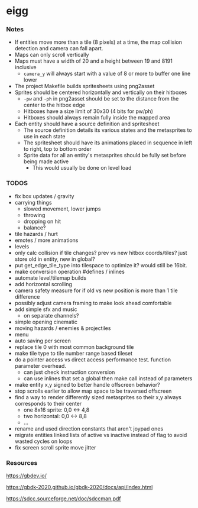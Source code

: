 # eigg

### Notes

* If entities move more than a tile (8 pixels) at a time, the map collision detection
and camera can fall apart.
* Maps can only scroll vertically
* Maps must have a width of 20 and a height between 19 and 8191 inclusive
  * `camera_y` will always start with a value of 8 or more to buffer one line lower
* The project Makefile builds spritesheets using png2asset
* Sprites should be centered horizontally and vertically on their hitboxes
  * `-pw` and `-ph` in png2asset should be set to the distance from the center to the hitbox edge
  * Hitboxes have a size limit of 30x30 (4 bits for pw/ph)
  * Hitboxes should always remain fully inside the mapped area
* Each entity should have a source definition and spritesheet
  * The source definition details its various states and the metasprites to use in each state
  * The spritesheet should have its animations placed in sequence in left to right, top to bottom order
  * Sprite data for all an entity's metasprites should be fully set before being made active
    * This would usually be done on level load

### TODOS

* fix box updates / gravity
* carrying things
    * slowed movement, lower jumps
    * throwing
    * dropping on hit
    * balance?
* tile hazards / hurt
* emotes / more animations
* levels
* only calc collision if tile changes? prev vs new hitbox coords/tiles? just store old in entity, new in global?
* put get_edge_tile_type into tilespace to optimize it? would still be 16bit.
* make conversion operation #defines / inlines
* automate level/tilemap builds
* add horizontal scrolling
* camera safety measure for if old vs new position is more than 1 tile difference
* possibly adjust camera framing to make look ahead comfortable
* add simple sfx and music
  * on separate channels?
* simple opening cinematic
* moving hazards / enemies & projectiles
* menu
* auto saving per screen
* replace tile 0 with most common background tile
* make tile type to tile number range based tileset
* do a pointer access vs direct access performance test. function parameter overhead.
  * can just check instruction conversion
  * can use inlines that set a global then make call instead of parameters
* make entity x,y signed to better handle offscreen behavior?
* stop scrolls earlier to allow map space to be traversed offscreen
* find a way to render differently sized metasprites so their x,y always corresponds to their center
  * one 8x16 sprite: 0,0 <-> 4,8
  * two horizontal:  0,0 <-> 8,8
  * ...
* rename and used direction constants that aren't joypad ones
* migrate entities linked lists of active vs inactive instead of flag to avoid wasted cycles on loops
* fix screen scroll sprite move jitter

### Resources

https://gbdev.io/

https://gbdk-2020.github.io/gbdk-2020/docs/api/index.html

https://sdcc.sourceforge.net/doc/sdccman.pdf
